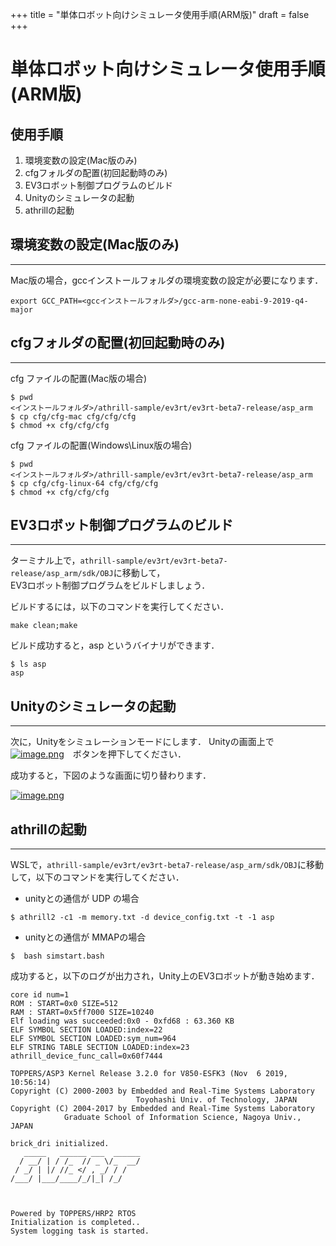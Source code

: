 +++
title = "単体ロボット向けシミュレータ使用手順(ARM版)"
draft = false
+++
# 単体ロボット向けシミュレータ使用手順(ARM版)



## 使用手順

1. 環境変数の設定(Mac版のみ)
2. cfgフォルダの配置(初回起動時のみ)
3. EV3ロボット制御プログラムのビルド
4. Unityのシミュレータの起動
5. athrillの起動



## 環境変数の設定(Mac版のみ)

------

Mac版の場合，gccインストールフォルダの環境変数の設定が必要になります．

```
export GCC_PATH=<gccインストールフォルダ>/gcc-arm-none-eabi-9-2019-q4-major
```



## cfgフォルダの配置(初回起動時のみ)

------

cfg ファイルの配置(Mac版の場合)

```
$ pwd 
<インストールフォルダ>/athrill-sample/ev3rt/ev3rt-beta7-release/asp_arm
$ cp cfg/cfg-mac cfg/cfg/cfg
$ chmod +x cfg/cfg/cfg
```

cfg ファイルの配置(Windows\Linux版の場合)

```
$ pwd 
<インストールフォルダ>/athrill-sample/ev3rt/ev3rt-beta7-release/asp_arm
$ cp cfg/cfg-linux-64 cfg/cfg/cfg
$ chmod +x cfg/cfg/cfg
```



## EV3ロボット制御プログラムのビルド

------

ターミナル上で，`athrill-sample/ev3rt/ev3rt-beta7-release/asp_arm/sdk/OBJ`に移動して，  
EV3ロボット制御プログラムをビルドしましょう．

ビルドするには，以下のコマンドを実行してください．

```
make clean;make
```

ビルド成功すると，asp というバイナリができます．

```
$ ls asp
asp
```



## Unityのシミュレータの起動

------

次に，Unityをシミュレーションモードにします．
Unityの画面上で[![image.png](https://qiita-user-contents.imgix.net/https%3A%2F%2Fqiita-image-store.s3.ap-northeast-1.amazonaws.com%2F0%2F244147%2F1365fe63-28e1-0b02-e615-91b1f23724b9.png?ixlib=rb-1.2.2&auto=format&gif-q=60&q=75&s=d95a1ef03fd2f1640baf832491fcc986)](https://qiita-user-contents.imgix.net/https%3A%2F%2Fqiita-image-store.s3.ap-northeast-1.amazonaws.com%2F0%2F244147%2F1365fe63-28e1-0b02-e615-91b1f23724b9.png?ixlib=rb-1.2.2&auto=format&gif-q=60&q=75&s=d95a1ef03fd2f1640baf832491fcc986)　ボタンを押下してください．

成功すると，下図のような画面に切り替わります．

[![image.png](https://qiita-user-contents.imgix.net/https%3A%2F%2Fqiita-image-store.s3.ap-northeast-1.amazonaws.com%2F0%2F244147%2F5fed7b18-1cbc-5fa5-a09a-9e9a66db97d7.png?ixlib=rb-1.2.2&auto=format&gif-q=60&q=75&s=7117483b2163bdcacc9e1cbb8d087bbe)](https://qiita-user-contents.imgix.net/https%3A%2F%2Fqiita-image-store.s3.ap-northeast-1.amazonaws.com%2F0%2F244147%2F5fed7b18-1cbc-5fa5-a09a-9e9a66db97d7.png?ixlib=rb-1.2.2&auto=format&gif-q=60&q=75&s=7117483b2163bdcacc9e1cbb8d087bbe)



## athrillの起動

------

WSLで，`athrill-sample/ev3rt/ev3rt-beta7-release/asp_arm/sdk/OBJ`に移動して，以下のコマンドを実行してください．

- unityとの通信が UDP の場合

```
$ athrill2 -c1 -m memory.txt -d device_config.txt -t -1 asp
```

- unityとの通信が MMAPの場合

```
$  bash simstart.bash
```

成功すると，以下のログが出力され，Unity上のEV3ロボットが動き始めます．

```
core id num=1
ROM : START=0x0 SIZE=512
RAM : START=0x5ff7000 SIZE=10240
Elf loading was succeeded:0x0 - 0xfd68 : 63.360 KB
ELF SYMBOL SECTION LOADED:index=22
ELF SYMBOL SECTION LOADED:sym_num=964
ELF STRING TABLE SECTION LOADED:index=23
athrill_device_func_call=0x60f7444

TOPPERS/ASP3 Kernel Release 3.2.0 for V850-ESFK3 (Nov  6 2019, 10:56:14)
Copyright (C) 2000-2003 by Embedded and Real-Time Systems Laboratory
                            Toyohashi Univ. of Technology, JAPAN
Copyright (C) 2004-2017 by Embedded and Real-Time Systems Laboratory
            Graduate School of Information Science, Nagoya Univ., JAPAN

brick_dri initialized.
   _____   ______ ___  ______
  / __/ | / /_  // _ \/_  __/
 / _/ | |/ //_ </ , _/ / /
/___/ |___/____/_/|_| /_/



Powered by TOPPERS/HRP2 RTOS
Initialization is completed..
System logging task is started.
```